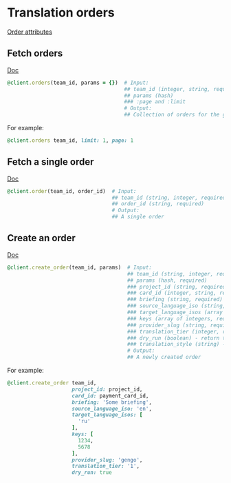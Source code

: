 # Translation orders

[Order attributes](https://app.lokalise.com/api2docs/curl/#object-orders)

## Fetch orders

[Doc](https://app.lokalise.com/api2docs/curl/#transition-list-all-orders-get)

```ruby
@client.orders(team_id, params = {})  # Input:
                                      ## team_id (integer, string, required)
                                      ## params (hash)
                                      ### :page and :limit
                                      # Output:
                                      ## Collection of orders for the given team
```

For example:

```ruby
@client.orders team_id, limit: 1, page: 1
```

## Fetch a single order

[Doc](https://app.lokalise.com/api2docs/curl/#transition-retrieve-an-order-get)

```ruby
@client.order(team_id, order_id)  # Input:
                                  ## team_id (string, integer, required)
                                  ## order_id (string, required)
                                  # Output:
                                  ## A single order
```

## Create an order

[Doc](https://app.lokalise.com/api2docs/curl/#transition-create-an-order-post)

```ruby
@client.create_order(team_id, params)  # Input:
                                       ## team_id (string, integer, required)
                                       ## params (hash, required)
                                       ### project_id (string, required)
                                       ### card_id (integer, string, required) - card to process payment
                                       ### briefing (string, required)
                                       ### source_language_iso (string, required)
                                       ### target_language_isos (array of strings, required)
                                       ### keys (array of integers, required) - keys to include in the order
                                       ### provider_slug (string, required)
                                       ### translation_tier (integer, required)
                                       ### dry_run (boolean) - return the response without actually placing an order. Useful for price estimation. Default is `false`
                                       ### translation_style (string) - only for gengo provider. Available values are `formal`, `informal`, `business`, `friendly`. Defaults to `friendly`.
                                       # Output:
                                       ## A newly created order

```

For example:

```ruby
@client.create_order team_id,
                     project_id: project_id,
                     card_id: payment_card_id,
                     briefing: 'Some briefing',
                     source_language_iso: 'en',
                     target_language_isos: [
                       'ru'
                     ],
                     keys: [
                       1234,
                       5678 
                     ],
                     provider_slug: 'gengo',
                     translation_tier: '1',
                     dry_run: true
```
